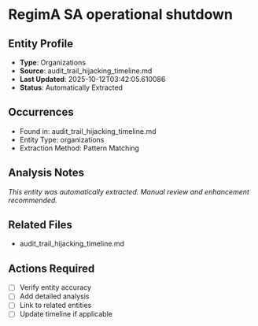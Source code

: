 # RegimA SA operational shutdown

## Entity Profile
- **Type**: Organizations
- **Source**: audit_trail_hijacking_timeline.md
- **Last Updated**: 2025-10-12T03:42:05.610086
- **Status**: Automatically Extracted

## Occurrences
- Found in: audit_trail_hijacking_timeline.md
- Entity Type: organizations
- Extraction Method: Pattern Matching

## Analysis Notes
*This entity was automatically extracted. Manual review and enhancement recommended.*

## Related Files
- audit_trail_hijacking_timeline.md

## Actions Required
- [ ] Verify entity accuracy
- [ ] Add detailed analysis
- [ ] Link to related entities
- [ ] Update timeline if applicable
